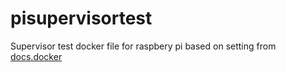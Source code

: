 # pisupervisortest

Supervisor test docker file for raspbery pi based on setting from [docs.docker](https://docs.docker.com/articles/using_supervisord/)
